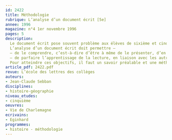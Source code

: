 ```yaml
---
id: 2422
title: Méthodologie 
rubrique: L’analyse d’un document écrit [5e]
annee: 1996
magazine: n°4 1er novembre 1996
pages: 5
description: 
  Le document écrit pose souvent problème aux élèves de sixième et cinquième du fait de leur insuffisante maîtrise de la lecture. Cette constatation doit amener à limiter le nombre de documents écrits (trois ou quatre maximum par leçon), et à donner des textes courts, faciles, de préférence narratifs ou descriptifs.
  L’analyse d’un document écrit doit permettre – 
  – de le comprendre, c’est-à-dire d’être à même de le présenter, d’en dégager les idées essentielles, de traduire les informations qu’il comporte sous forme d’un résumé, d’un tableau ou d’un schéma ;
  – de parfaire l’apprentissage de la lecture, en liaison avec les autres disciplines et en particulier le français.
  Pour atteindre ces objectifs, il faut un savoir préalable et une méthode rigoureuse. Cet article prend comme support le portrait de Charlemagne tiré de la « Vie de Charlemagne », d’Éginhard…
article_pdf: 2422.pdf
revue: L’école des lettres des collèges
auteurs:
- Jean-Claude Sebban
disciplines:
- histoire-géographie
niveau_etudes:
- cinquième
oeuvres:
- Vie de Charlemagne
ecrivains:
- Eginhard
programmes:
- histoire - méthodologie
---
```


